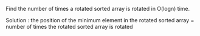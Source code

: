 Find the number of times a rotated sorted array is rotated in O(logn) time.

Solution : the position of the minimum element in the rotated sorted array = number of times the rotated sorted array is rotated
